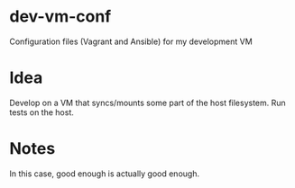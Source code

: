 # dev-vm-conf
Configuration files (Vagrant and Ansible) for my development VM

# Idea
Develop on a VM that syncs/mounts some part of the host filesystem. Run tests
on the host.

# Notes
In this case, good enough is actually good enough.
